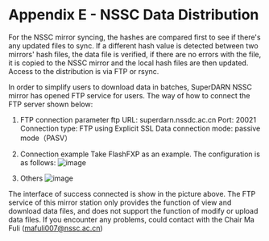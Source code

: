 # Appendix E - NSSC Data Distribution

For the NSSC mirror syncing, the hashes are compared first to see if there's any updated files to sync.
If a different hash value is detected between two mirrors' hash files, the data file is verified, 
if there are no errors with the file, it is copied to the NSSC mirror and the local hash files are then updated. 
Access to the distribution is via FTP or rsync.

In order to simplify users to download data in batches, SuperDARN NSSC mirror has opened FTP service for users. The way of how to connect the FTP server shown below: 
1.	FTP connection parameter
ftp URL:					superdarn.nssdc.ac.cn
Port: 					20021
Connection type:			FTP using Explicit SSL
Data connection mode:	passive mode（PASV）

3.	Connection example
Take FlashFXP as an example. The configuration is as follows:
 ![image](https://github.com/SuperDARN/DDWG/assets/12843089/f70d205c-93b9-44dd-8981-07fe06202912)

4.	Others
 ![image](https://github.com/SuperDARN/DDWG/assets/12843089/8537ea7f-8f3c-4f36-97dd-697c51f2bba6)

The interface of success connected is show in the picture above.
The FTP service of this mirror station only provides the function of view and download data files, and does not support the function of modify or upload data files.
If you encounter any problems, could contact with the Chair Ma Fuli (mafuli007@nssc.ac.cn)
